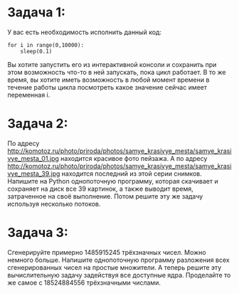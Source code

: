 # Задача 1:
У вас есть необходимость исполнить данный код:

    for i in range(0,10000):
        sleep(0.1)
    
Вы хотите запустить его из интерактивной консоли и сохранить при этом возможность что-то в ней запускать, пока цикл работает.
В то же время, вы хотите иметь возможность в любой момент времени в течение работы цикла посмотреть какое значение сейчас имеет переменная i.


# Задача 2:
По адресу http://komotoz.ru/photo/priroda/photos/samye_krasivye_mesta/samye_krasivye_mesta_01.jpg находится красивое фото пейзажа.
А по адресу http://komotoz.ru/photo/priroda/photos/samye_krasivye_mesta/samye_krasivye_mesta_39.jpg находится последний из этой серии снимков.
Напишите на Python однопоточную программу, которая скачивает и сохраняет на диск все 39 картинок, а также выводит время, затраченное на своё выполнение.
Потом решите эту же задачу используя несколько потоков.



# Задача 3:
Сгенерируйте примерно 1485915245 трёхзначных чисел. Можно немного больше.
Напишите однопоточную программу разложения всех сгенерированных чисел на простые множители.
А теперь решите эту вычислительную задачу задействуя все доступные ядра.
Проделайте то же самое с 18524884556 трёхзначными числами.

